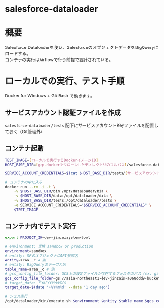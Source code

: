 # salesforce-dataloader

# 概要
Salesforce Dataloaderを使い、SalesforceのオブジェクトデータをBigQueryにロードする。  
コンテナの実行はAirflowで行う前提で設計されている。

# ローカルでの実行、テスト手順

Docker for Windows + Git Bash で動きます。

## サービスアカウント認証ファイルを作成

`salesforce-dataloader/tests` 配下にサービスアカウントKeyファイルを配置しておく（Git管理外）

## コンテナ起動

```bash
TEST_IMAGE=[ローカルで実行するDockerイメージID]
HOST_BASE_DIR=[gcp-dockerをクローンしたディレクトリのフルパス]/salesforce-dataloader

SERVICE_ACCOUNT_CREDENTIALS=$(cat $HOST_BASE_DIR/tests/[サービスアカウントKeyファイル]| base64)

# コンテナの中に入る
docker run --rm -i -t \
    -v $HOST_BASE_DIR/bin:/opt/dataloader/bin \
    -v $HOST_BASE_DIR/data:/opt/dataloader/data \
    -v $HOST_BASE_DIR/tests:/opt/dataloader/tests \
    -e SERVICE_ACCOUNT_CREDENTIALS="$SERVICE_ACCOUNT_CREDENTIALS" \
    $TEST_IMAGE
```    

## コンテナ内でテスト実行

```bash
export PROJECT_ID=dev-jinzaisystem-tool

# environment: 環境 sandbox or production
environment=sandbox
# entity: SFのオブジェクトのAPI参照名
entity=area__c # 例
# entity: BigQueryのテーブル名
table_name=area__c # 例
# gcs_config_file_folder: GCS上の設定ファイルが存在するフォルダのパス (ex. gs://bucket/folder)
gcs_config_file_folder=gs://asia-northeast1-dev-jinzais-a068ddd9-bucket/dags/common
# target_date: 日付(YYYYMMDD)
target_date=$(date '+%Y%m%d' --date '1 day ago')

# シェル実行
/opt/dataloader/bin/execute.sh $environment $entity $table_name $gcs_config_file_folder $target_date

```